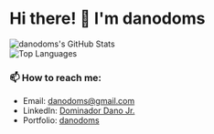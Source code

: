 # Hi there! 👋 I'm danodoms

![danodoms's GitHub Stats](https://github-readme-stats.vercel.app/api?username=danodoms&show_icons=true&hide=prs&count_private=true&theme=radical)  
![Top Languages](https://github-readme-stats.vercel.app/api/top-langs/?username=danodoms&layout=compact&theme=radical)  

### 📫 How to reach me:
- Email: danodoms@gmail.com
- LinkedIn: [Dominador Dano Jr.](https://www.linkedin.com/in/dominador-dano-jr-97b9001a0/)
- Portfolio: [danodoms](https://danodoms.vercel.app)
